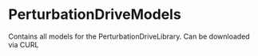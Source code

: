 # PerturbationDriveModels
Contains all models for the PerturbationDriveLibrary. Can be downloaded via CURL
